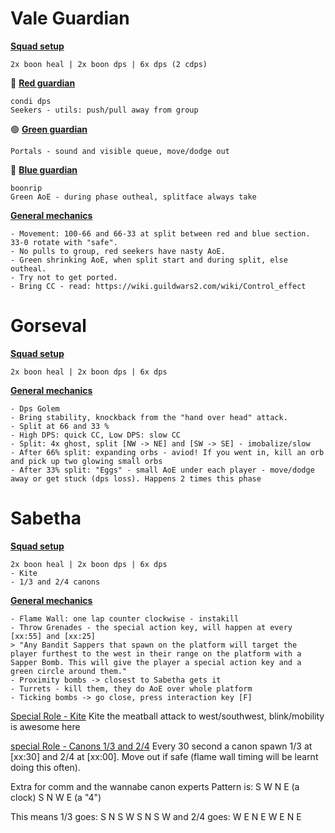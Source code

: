 # Vale Guardian
<ins>**Squad setup**</ins>
```
2x boon heal | 2x boon dps | 6x dps (2 cdps)
```

🔴 <ins>**Red guardian**</ins>
```
condi dps
Seekers - utils: push/pull away from group
```
🟢 <ins>**Green guardian**</ins>
```
Portals - sound and visible queue, move/dodge out
```
🔵 <ins>**Blue guardian**</ins>
```
boonrip
Green AoE - during phase outheal, splitface always take
```
<ins>**General mechanics**</ins>
```
- Movement: 100-66 and 66-33 at split between red and blue section. 33-0 rotate with "safe".
- No pulls to group, red seekers have nasty AoE.
- Green shrinking AoE, when split start and during split, else outheal.
- Try not to get ported.
- Bring CC - read: https://wiki.guildwars2.com/wiki/Control_effect
```

# Gorseval
<ins>**Squad setup**</ins>
```
2x boon heal | 2x boon dps | 6x dps 
```
<ins>**General mechanics**</ins>
```
- Dps Golem
- Bring stability, knockback from the "hand over head" attack.
- Split at 66 and 33 %
- High DPS: quick CC, Low DPS: slow CC
- Split: 4x ghost, split [NW -> NE] and [SW -> SE] - imobalize/slow
- After 66% split: expanding orbs - aviod! If you went in, kill an orb and pick up two glowing small orbs
- After 33% split: "Eggs" - small AoE under each player - move/dodge away or get stuck (dps loss). Happens 2 times this phase
```

# Sabetha
<ins>**Squad setup**</ins>
```
2x boon heal | 2x boon dps | 6x dps 
- Kite
- 1/3 and 2/4 canons
```
<ins>**General mechanics**</ins>
```
- Flame Wall: one lap counter clockwise - instakill
- Throw Grenades - the special action key, will happen at every [xx:55] and [xx:25]
> "Any Bandit Sappers that spawn on the platform will target the player furthest to the west in their range on the platform with a Sapper Bomb. This will give the player a special action key and a green circle around them."
- Proximity bombs -> closest to Sabetha gets it
- Turrets - kill them, they do AoE over whole platform
- Ticking bombs -> go close, press interaction key [F]
```
<ins>Special Role - Kite</ins>
Kite the meatball attack to west/southwest, blink/mobility is awesome here

<ins>special Role - Canons 1/3 and 2/4</ins>
Every 30 second a canon spawn 1/3 at [xx:30] and 2/4 at [xx:00].
Move out if safe (flame wall timing will be learnt doing this often).

Extra for comm and the wannabe canon experts
Pattern is:
S W N E (a clock)
S N W E (a "4")

This means 1/3 goes: S N S W S N S W
and 2/4 goes: W E N E W E N E
